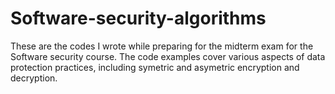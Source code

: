 # Software-security-algorithms
 These are the codes I wrote while preparing for the midterm exam for the Software security course. The code examples cover various aspects of data protection practices, including symetric and asymetric encryption and decryption.
